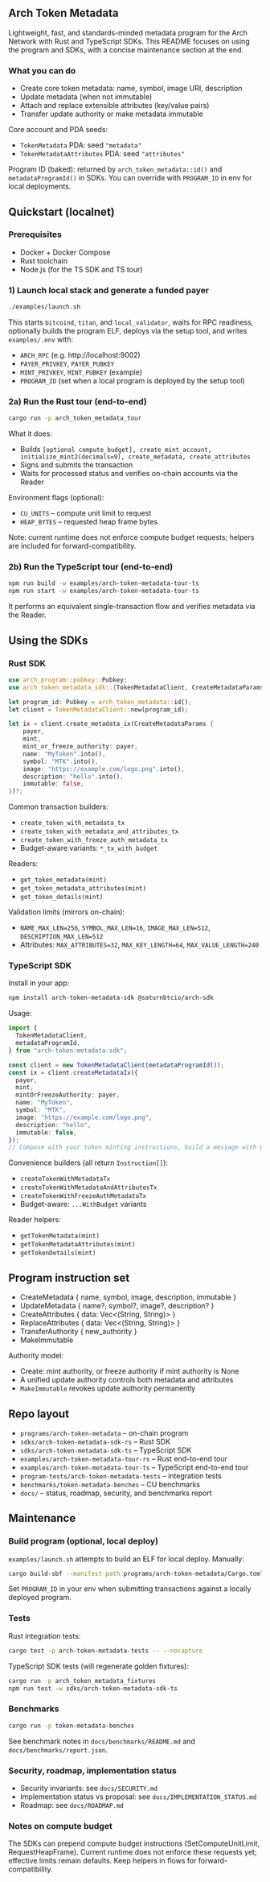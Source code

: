 ## Arch Token Metadata

Lightweight, fast, and standards-minded metadata program for the Arch Network with Rust and TypeScript SDKs. This README focuses on using the program and SDKs, with a concise maintenance section at the end.

### What you can do

- Create core token metadata: name, symbol, image URI, description
- Update metadata (when not immutable)
- Attach and replace extensible attributes (key/value pairs)
- Transfer update authority or make metadata immutable

Core account and PDA seeds:

- `TokenMetadata` PDA: seed `"metadata"`
- `TokenMetadataAttributes` PDA: seed `"attributes"`

Program ID (baked): returned by `arch_token_metadata::id()` and `metadataProgramId()` in SDKs. You can override with `PROGRAM_ID` in env for local deployments.

## Quickstart (localnet)

### Prerequisites

- Docker + Docker Compose
- Rust toolchain
- Node.js (for the TS SDK and TS tour)

### 1) Launch local stack and generate a funded payer

```bash
./examples/launch.sh
```

This starts `bitcoind`, `titan`, and `local_validator`, waits for RPC readiness, optionally builds the program ELF, deploys via the setup tool, and writes `examples/.env` with:

- `ARCH_RPC` (e.g. http://localhost:9002)
- `PAYER_PRIVKEY`, `PAYER_PUBKEY`
- `MINT_PRIVKEY`, `MINT_PUBKEY` (example)
- `PROGRAM_ID` (set when a local program is deployed by the setup tool)

### 2a) Run the Rust tour (end-to-end)

```bash
cargo run -p arch_token_metadata_tour
```

What it does:

- Builds `[optional compute_budget], create_mint_account, initialize_mint2(decimals=9), create_metadata, create_attributes`
- Signs and submits the transaction
- Waits for processed status and verifies on-chain accounts via the Reader

Environment flags (optional):

- `CU_UNITS` – compute unit limit to request
- `HEAP_BYTES` – requested heap frame bytes

Note: current runtime does not enforce compute budget requests; helpers are included for forward-compatibility.

### 2b) Run the TypeScript tour (end-to-end)

```bash
npm run build -w examples/arch-token-metadata-tour-ts
npm run start -w examples/arch-token-metadata-tour-ts
```

It performs an equivalent single-transaction flow and verifies metadata via the Reader.

## Using the SDKs

### Rust SDK

```rust
use arch_program::pubkey::Pubkey;
use arch_token_metadata_sdk::{TokenMetadataClient, CreateMetadataParams};

let program_id: Pubkey = arch_token_metadata::id();
let client = TokenMetadataClient::new(program_id);

let ix = client.create_metadata_ix(CreateMetadataParams {
    payer,
    mint,
    mint_or_freeze_authority: payer,
    name: "MyToken".into(),
    symbol: "MTK".into(),
    image: "https://example.com/logo.png".into(),
    description: "hello".into(),
    immutable: false,
})?;
```

Common transaction builders:

- `create_token_with_metadata_tx`
- `create_token_with_metadata_and_attributes_tx`
- `create_token_with_freeze_auth_metadata_tx`
- Budget-aware variants: `*_tx_with_budget`

Readers:

- `get_token_metadata(mint)`
- `get_token_metadata_attributes(mint)`
- `get_token_details(mint)`

Validation limits (mirrors on-chain):

- `NAME_MAX_LEN=256`, `SYMBOL_MAX_LEN=16`, `IMAGE_MAX_LEN=512`, `DESCRIPTION_MAX_LEN=512`
- Attributes: `MAX_ATTRIBUTES=32`, `MAX_KEY_LENGTH=64`, `MAX_VALUE_LENGTH=240`

### TypeScript SDK

Install in your app:

```bash
npm install arch-token-metadata-sdk @saturnbtcio/arch-sdk
```

Usage:

```ts
import {
  TokenMetadataClient,
  metadataProgramId,
} from "arch-token-metadata-sdk";

const client = new TokenMetadataClient(metadataProgramId());
const ix = client.createMetadataIx({
  payer,
  mint,
  mintOrFreezeAuthority: payer,
  name: "MyToken",
  symbol: "MTK",
  image: "https://example.com/logo.png",
  description: "hello",
  immutable: false,
});
// Compose with your token minting instructions, build a message with @saturnbtcio/arch-sdk, sign (e.g., BIP-322), and submit
```

Convenience builders (all return `Instruction[]`):

- `createTokenWithMetadataTx`
- `createTokenWithMetadataAndAttributesTx`
- `createTokenWithFreezeAuthMetadataTx`
- Budget-aware: `...WithBudget` variants

Reader helpers:

- `getTokenMetadata(mint)`
- `getTokenMetadataAttributes(mint)`
- `getTokenDetails(mint)`

## Program instruction set

- CreateMetadata { name, symbol, image, description, immutable }
- UpdateMetadata { name?, symbol?, image?, description? }
- CreateAttributes { data: Vec<(String, String)> }
- ReplaceAttributes { data: Vec<(String, String)> }
- TransferAuthority { new_authority }
- MakeImmutable

Authority model:

- Create: mint authority, or freeze authority if mint authority is None
- A unified update authority controls both metadata and attributes
- `MakeImmutable` revokes update authority permanently

## Repo layout

- `programs/arch-token-metadata` – on-chain program
- `sdks/arch-token-metadata-sdk-rs` – Rust SDK
- `sdks/arch-token-metadata-sdk-ts` – TypeScript SDK
- `examples/arch-token-metadata-tour-rs` – Rust end-to-end tour
- `examples/arch-token-metadata-tour-ts` – TypeScript end-to-end tour
- `program-tests/arch-token-metadata-tests` – integration tests
- `benchmarks/token-metadata-benches` – CU benchmarks
- `docs/` – status, roadmap, security, and benchmarks report

## Maintenance

### Build program (optional, local deploy)

`examples/launch.sh` attempts to build an ELF for local deploy. Manually:

```bash
cargo build-sbf --manifest-path programs/arch-token-metadata/Cargo.toml --sbf-out-dir examples/.tmp/.sbf-out
```

Set `PROGRAM_ID` in your env when submitting transactions against a locally deployed program.

### Tests

Rust integration tests:

```bash
cargo test -p arch-token-metadata-tests -- --nocapture
```

TypeScript SDK tests (will regenerate golden fixtures):

```bash
cargo run -p arch_token_metadata_fixtures
npm run test -w sdks/arch-token-metadata-sdk-ts
```

### Benchmarks

```bash
cargo run -p token-metadata-benches
```

See benchmark notes in `docs/benchmarks/README.md` and `docs/benchmarks/report.json`.

### Security, roadmap, implementation status

- Security invariants: see `docs/SECURITY.md`
- Implementation status vs proposal: see `docs/IMPLEMENTATION_STATUS.md`
- Roadmap: see `docs/ROADMAP.md`

### Notes on compute budget

The SDKs can prepend compute budget instructions (SetComputeUnitLimit, RequestHeapFrame). Current runtime does not enforce these requests yet; effective limits remain defaults. Keep helpers in flows for forward-compatibility.

